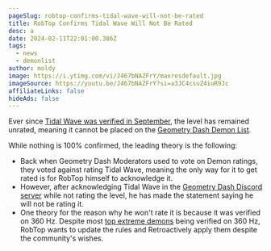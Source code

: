 ```yaml
---
pageSlug: robtop-confirms-tidal-wave-will-not-be-rated
title: RobTop Confirms Tidal Wave Will Not Be Rated
desc: a
date: 2024-02-11T22:01:00.386Z
tags:
  - news
  - demonlist
author: moldy
image: https://i.ytimg.com/vi/J467bNAZFrY/maxresdefault.jpg
imageSource: https://youtu.be/J467bNAZFrY?si=a3JC4csuZ4iuR9Jc
affiliateLinks: false
hideAds: false
---
```

Ever since [Tidal Wave was verified in September](/posts/new-top-1-geometry-dash-demon-tidal-wave-verified-by-zoink-in-50000-attempts/), the level has remained unrated, meaning it cannot be placed on the [Geometry Dash Demon List](/posts/geometry-dash-demon-list-where-to-find-the-hardest-demons/).

While nothing is 100% confirmed, the leading theory is the following:

- Back when Geometry Dash Moderators used to vote on Demon ratings, they voted against rating Tidal Wave, meaning the only way for it to get rated is for RobTop himself to acknowledge it.
- However, after acknowledging Tidal Wave in the [Geometry Dash Discord server]() while not rating the level, he has made the statement saying he will not be rating it.
- One theory for the reason why he won't rate it is because it was verified on 360 Hz. Despite most [top extreme demons]() being verified on 360 Hz, RobTop wants to update the rules and Retroactively apply them despite the community's wishes.
